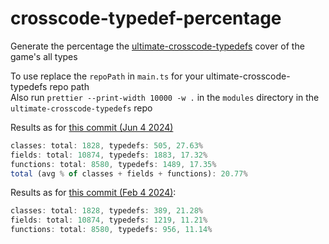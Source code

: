 # crosscode-typedef-percentage
Generate the percentage the [ultimate-crosscode-typedefs](https://github.com/CCDirectLink/ultimate-crosscode-typedefs) cover of the game's all types  

To use replace the `repoPath` in `main.ts` for your ultimate-crosscode-typedefs repo path  
Also run `prettier --print-width 10000 -w .` in the `modules` directory in the `ultimate-crosscode-typedefs` repo  

Results as for [this commit (Jun 4 2024)](https://github.com/krypciak/ultimate-crosscode-typedefs/commit/cd3d249eef2b4f36e8f66e51c15259b40c001cbc)
```js
classes: total: 1828, typedefs: 505, 27.63%
fields: total: 10874, typedefs: 1883, 17.32%
functions: total: 8580, typedefs: 1489, 17.35%
total (avg % of classes + fields + functions): 20.77%
```


Results as for [this commit (Feb 4 2024)](https://github.com/krypciak/ultimate-crosscode-typedefs/commit/2b7bcbbcbebf65d1874c95467738ecf8d5868843):
```js
classes: total: 1828, typedefs: 389, 21.28%
fields: total: 10874, typedefs: 1219, 11.21%
functions: total: 8580, typedefs: 956, 11.14%
```
